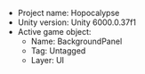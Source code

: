 <!-- UNITY CODE ASSIST INSTRUCTIONS START -->
- Project name: Hopocalypse
- Unity version: Unity 6000.0.37f1
- Active game object:
  - Name: BackgroundPanel
  - Tag: Untagged
  - Layer: UI
<!-- UNITY CODE ASSIST INSTRUCTIONS END -->